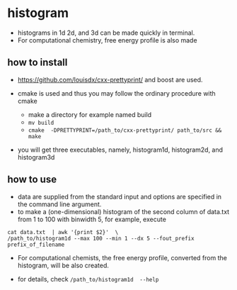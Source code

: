 # histogram

- histograms in 1d 2d, and 3d can be made quickly in terminal.
- For computational chemistry, free energy profile is also made

## how to install 

- <https://github.com/louisdx/cxx-prettyprint/> and boost are used.
- cmake is used and thus you may follow the ordinary procedure with cmake 
  - make a directory for example named build
  - `mv build`
  - `cmake  -DPRETTYPRINT=/path_to/cxx-prettyprint/ path_to/src && make `

- you will get three executables, namely, histogram1d, histogram2d, and histogram3d


## how to use

- data are supplied from the standard input and options are specified in the command line argument. 
- to make a (one-dimensional) histogram of the second column of data.txt from 1 to 100 with binwidth 5, for example, execute
```
cat data.txt  | awk '{print $2}'  \
/path_to/histogram1d --max 100 --min 1 --dx 5 --fout_prefix prefix_of_filename  
```
- For computational chemists, the free energy profile, converted from the histogram, will be also created. 

- for details, check `/path_to/histogram1d  --help`

